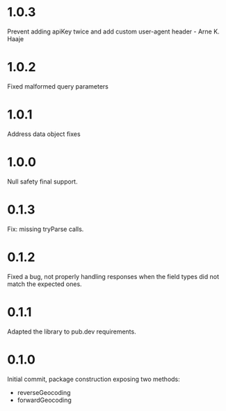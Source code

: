 # 1.0.3
Prevent adding apiKey twice and add custom user-agent header - Arne K. Haaje

# 1.0.2
Fixed malformed query parameters

# 1.0.1
Address data object fixes

# 1.0.0
Null safety final support.

# 0.1.3
Fix: missing tryParse calls.

# 0.1.2
Fixed a bug, not properly handling responses when the field types did not match the expected ones.

# 0.1.1
Adapted the library to pub.dev requirements.

# 0.1.0
Initial commit, package construction exposing two methods:
- reverseGeocoding
- forwardGeocoding